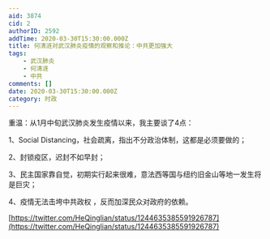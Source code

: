 ```yaml
---
aid: 3874
cid: 2
authorID: 2592
addTime: 2020-03-30T15:30:00.000Z
title: 何清涟对武汉肺炎疫情的观察和推论：中共更加强大
tags:
    - 武汉肺炎
    - 何清涟
    - 中共
comments: []
date: 2020-03-30T15:30:00.000Z
category: 时政
---
```


重温：从1月中旬武汉肺炎发生疫情以来，我主要谈了4点：

1、Social Distancing，社会疏离，指出不分政治体制，这都是必须要做的；

2、封锁疫区，迟封不如早封；

3、民主国家靠自觉，初期实行起来很难，意法西等国与纽约旧金山等地一发生将是巨灾；

4、疫情无法击垮中共政权 ，反而加深民众对政府的依赖。

[https://twitter.com/HeQinglian/status/1244635385591926787](https://twitter.com/HeQinglian/status/1244635385591926787)
